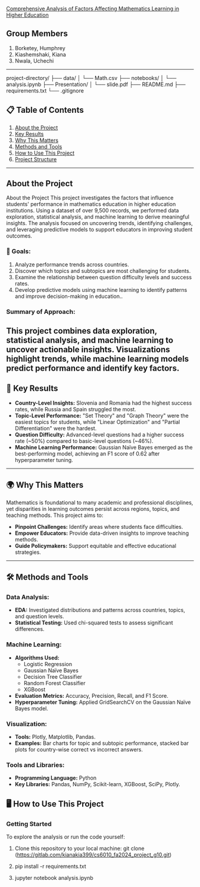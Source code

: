 [Comprehensive Analysis of Factors Affecting Mathematics Learning in Higher Education](https://result-answer.streamlit.app/ "Comprehensive Analysis of Factors Affecting Mathematics Learning in Higher Education")



## Group Members
1. Borketey, Humphrey
2. Kiashemshaki, Kiana
3. Nwala, Uchechi

---

project-directory/
├── data/
│   └── Math.csv
├── notebooks/
│   └── analysis.ipynb
├── Presentation/
│   └── slide.pdf
├── README.md
├── requirements.txt
└── .gitignore



## 📋 Table of Contents
1. [About the Project](#about-the-project)
2. [Key Results](#key-results)
3. [Why This Matters](#why-this-matters)
4. [Methods and Tools](#methods-and-tools)
5. [How to Use This Project](#how-to-use-this-project)
6. [Project Structure](#project-structure)


---


## About the Project
About the Project
This project investigates the factors that influence students' performance in mathematics education in higher education institutions. Using a dataset of over 9,500 records, we performed data exploration, statistical analysis, and machine learning to derive meaningful insights. The analysis focused on uncovering trends, identifying challenges, and leveraging predictive models to support educators in improving student outcomes.

### 🎯 Goals:
1. Analyze performance trends across countries.
2. Discover which topics and subtopics are most challenging for students.
3. Examine the relationship between question difficulty levels and success rates.
4. Develop predictive models using machine learning to identify patterns and improve decision-making in education..

### Summary of Approach:
This project combines data exploration, statistical analysis, and machine learning to uncover actionable insights. Visualizations highlight trends, while machine learning models predict performance and identify key factors.
---

## 🚀 Key Results
- **Country-Level Insights:** Slovenia and Romania had the highest success rates, while Russia and Spain struggled the most.
- **Topic-Level Performance:** "Set Theory" and "Graph Theory" were the easiest topics for students, while "Linear Optimization" and "Partial Differentiation" were the hardest.
- **Question Difficulty:** Advanced-level questions had a higher success rate (~50%) compared to basic-level questions (~46%).
- **Machine Learning Performance:** Gaussian Naïve Bayes emerged as the best-performing model, achieving an F1 score of 0.62 after hyperparameter tuning.

---

## 🌍 Why This Matters
Mathematics is foundational to many academic and professional disciplines, yet disparities in learning outcomes persist across regions, topics, and teaching methods. This project aims to:
- **Pinpoint Challenges:** Identify areas where students face difficulties.
- **Empower Educators:** Provide data-driven insights to improve teaching methods.
- **Guide Policymakers:** Support equitable and effective educational strategies.

---
## 🛠 Methods and Tools
### Data Analysis:
- **EDA:** Investigated distributions and patterns across countries, topics, and question levels.
- **Statistical Testing:** Used chi-squared tests to assess significant differences.

### Machine Learning:
- **Algorithms Used:** 
  - Logistic Regression
  - Gaussian Naïve Bayes
  - Decision Tree Classifier
  - Random Forest Classifier
  - XGBoost
- **Evaluation Metrics:** Accuracy, Precision, Recall, and F1 Score.
- **Hyperparameter Tuning:** Applied GridSearchCV on the Gaussian Naïve Bayes model.

### Visualization:
- **Tools:** Plotly, Matplotlib, Pandas.
- **Examples:** Bar charts for topic and subtopic performance, stacked bar plots for country-wise correct vs incorrect answers.

### Tools and Libraries:
- **Programming Language:** Python
- **Key Libraries:** Pandas, NumPy, Scikit-learn, XGBoost, SciPy, Plotly.

## 🖥 How to Use This Project
### Getting Started
To explore the analysis or run the code yourself:

1. Clone this repository to your local machine:
   git clone (https://gitlab.com/kianakia399/cs6010_fa2024_project_g10.git)
2. pip install -r requirements.txt

3. jupyter notebook analysis.ipynb





